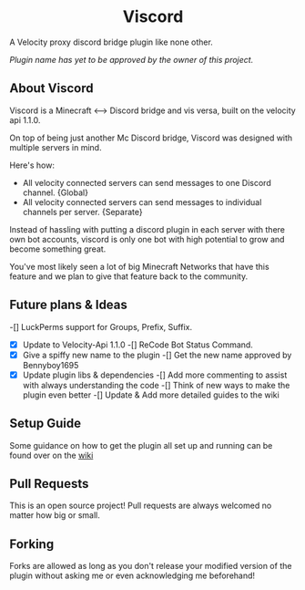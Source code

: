 <h1 align="center">Viscord</h1>

A Velocity proxy discord bridge plugin like none other.

*Plugin name has yet to be approved by the owner of this project.*

## About Viscord

Viscord is a Minecraft <--> Discord bridge and vis versa, built on the velocity api 1.1.0.

On top of being just another Mc Discord bridge, Viscord was designed with multiple servers in mind.

Here's how:
- All velocity connected servers can send messages to one Discord channel. {Global}
- All velocity connected servers can send messages to individual channels per server. {Separate}

Instead of hassling with putting a discord plugin in each server with there own bot accounts,
viscord is only one bot with high potential to grow and become something great. 

You've most likely seen a lot of big Minecraft Networks that have this feature and we plan
to give that feature back to the community.


## Future plans & Ideas
-[] LuckPerms support for Groups, Prefix, Suffix.
-[x] Update to Velocity-Api 1.1.0
-[] ReCode Bot Status Command.
-[x] Give a spiffy new name to the plugin
-[] Get the new name approved by Bennyboy1695
-[x] Update plugin libs & dependencies
-[] Add more commenting to assist with always understanding the code
-[] Think of new ways to make the plugin even better
-[] Update & Add more detailed guides to the wiki

## Setup Guide

Some guidance on how to get the plugin all set up and running can be found over on the [wiki](https://github.com/Bennyboy1695/BetterDiscordBridge/wiki/Setup)


## Pull Requests
This is an open source project!
Pull requests are always welcomed no matter how big or small.



## Forking

Forks are allowed as long as you don't release your modified version of the plugin without asking me or even acknowledging me beforehand!
